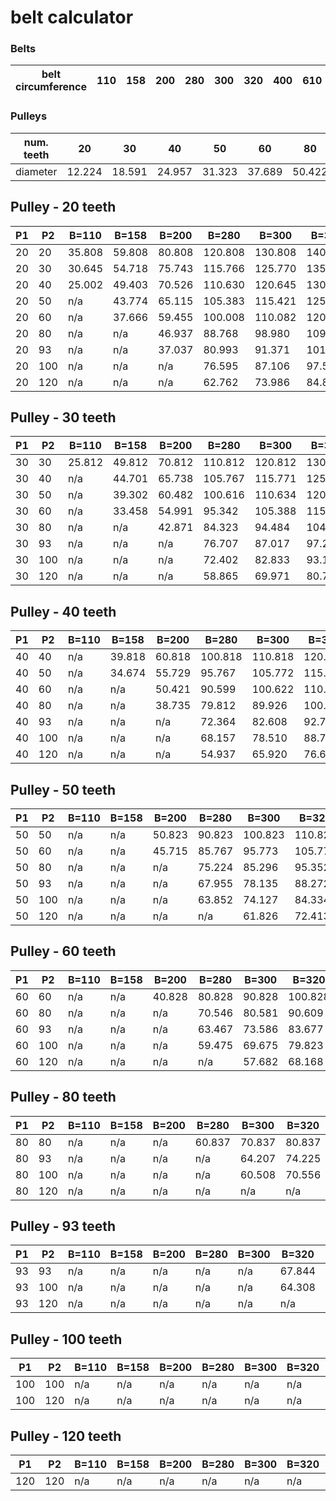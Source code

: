 # belt calculator

### Belts
|belt circumference|110|158|200|280|300|320|400|610|852|
|---|---|---|---|---|---|---|---|---|---|

### Pulleys
|num. teeth|20|30|40|50|60|80|93|100|120|
|---|---|---|---|---|---|---|---|---|---|
|diameter|12.224|18.591|24.957|31.323|37.689|50.422|58.698|63.154|75.886|


## Pulley - 20 teeth
|P1|P2|B=110|B=158|B=200|B=280|B=300|B=320|B=400|B=610|B=852|
|---|---|---|---|---|---|---|---|---|---|---|
|20|20|35.808|59.808|80.808|120.808|130.808|140.808|180.808|285.808|406.808|
|20|30|30.645|54.718|75.743|115.766|125.770|135.773|175.781|280.792|401.798|
|20|40|25.002|49.403|70.526|110.630|120.645|130.658|170.694|275.739|396.762|
|20|50|n/a|43.774|65.115|105.383|115.421|125.452|165.540|270.647|391.699|
|20|60|n/a|37.666|59.455|100.008|110.082|120.144|160.313|265.513|386.609|
|20|80|n/a|n/a|46.937|88.768|98.980|109.152|149.604|255.108|376.338|
|20|93|n/a|n/a|37.037|80.993|91.371|101.671|142.431|248.239|369.596|
|20|100|n/a|n/a|n/a|76.595|87.106|97.503|138.487|244.502|365.942|
|20|120|n/a|n/a|n/a|62.762|73.986|84.864|126.840|233.666|355.408|


## Pulley - 30 teeth
|P1|P2|B=110|B=158|B=200|B=280|B=300|B=320|B=400|B=610|B=852|
|---|---|---|---|---|---|---|---|---|---|---|
|30|30|25.812|49.812|70.812|110.812|120.812|130.812|170.812|275.812|396.812|
|30|40|n/a|44.701|65.738|105.767|115.771|125.775|165.784|270.796|391.802|
|30|50|n/a|39.302|60.482|100.616|110.634|120.650|160.691|265.741|386.765|
|30|60|n/a|33.458|54.991|95.342|105.388|115.425|155.527|260.645|381.701|
|30|80|n/a|n/a|42.871|84.323|94.484|104.614|144.951|250.319|371.484|
|30|93|n/a|n/a|n/a|76.707|87.017|97.261|137.870|243.502|364.777|
|30|100|n/a|n/a|n/a|72.402|82.833|93.166|133.977|239.795|361.143|
|30|120|n/a|n/a|n/a|58.865|69.971|80.754|122.485|229.044|350.665|


## Pulley - 40 teeth
|P1|P2|B=110|B=158|B=200|B=280|B=300|B=320|B=400|B=610|B=852|
|---|---|---|---|---|---|---|---|---|---|---|
|40|40|n/a|39.818|60.818|100.818|110.818|120.818|160.818|265.818|386.818|
|40|50|n/a|34.674|55.729|95.767|105.772|115.776|155.788|260.801|381.807|
|40|60|n/a|n/a|50.421|90.599|100.622|110.640|150.688|255.744|376.769|
|40|80|n/a|n/a|38.735|79.812|89.926|100.017|140.250|245.497|366.606|
|40|93|n/a|n/a|n/a|72.364|82.608|92.797|133.263|238.735|359.935|
|40|100|n/a|n/a|n/a|68.157|78.510|88.779|129.424|235.057|356.321|
|40|120|n/a|n/a|n/a|54.937|65.920|76.606|118.093|224.393|345.901|


## Pulley - 50 teeth
|P1|P2|B=110|B=158|B=200|B=280|B=300|B=320|B=400|B=610|B=852|
|---|---|---|---|---|---|---|---|---|---|---|
|50|50|n/a|n/a|50.823|90.823|100.823|110.823|150.823|255.823|376.823|
|50|60|n/a|n/a|45.715|85.767|95.773|105.778|145.791|250.805|371.812|
|50|80|n/a|n/a|n/a|75.224|85.296|95.352|135.494|240.641|361.704|
|50|93|n/a|n/a|n/a|67.955|78.135|88.272|128.605|233.933|355.070|
|50|100|n/a|n/a|n/a|63.852|74.127|84.334|124.821|230.286|351.475|
|50|120|n/a|n/a|n/a|n/a|61.826|72.413|113.657|219.711|341.113|


## Pulley - 60 teeth
|P1|P2|B=110|B=158|B=200|B=280|B=300|B=320|B=400|B=610|B=852|
|---|---|---|---|---|---|---|---|---|---|---|
|60|60|n/a|n/a|40.828|80.828|90.828|100.828|140.828|245.828|366.828|
|60|80|n/a|n/a|n/a|70.546|80.581|90.609|130.678|235.747|356.776|
|60|93|n/a|n/a|n/a|63.467|73.586|83.677|123.891|229.095|350.179|
|60|100|n/a|n/a|n/a|59.475|69.675|79.823|120.164|225.479|346.604|
|60|120|n/a|n/a|n/a|n/a|57.682|68.168|109.173|214.995|336.301|


## Pulley - 80 teeth
|P1|P2|B=110|B=158|B=200|B=280|B=300|B=320|B=400|B=610|B=852|
|---|---|---|---|---|---|---|---|---|---|---|
|80|80|n/a|n/a|n/a|60.837|70.837|80.837|120.837|225.837|346.837|
|80|93|n/a|n/a|n/a|n/a|64.207|74.225|114.266|219.302|340.316|
|80|100|n/a|n/a|n/a|n/a|60.508|70.556|110.660|215.749|336.783|
|80|120|n/a|n/a|n/a|n/a|n/a|n/a|100.038|205.454|326.600|


## Pulley - 93 teeth
|P1|P2|B=110|B=158|B=200|B=280|B=300|B=320|B=400|B=610|B=852|
|---|---|---|---|---|---|---|---|---|---|---|
|93|93|n/a|n/a|n/a|n/a|n/a|67.844|107.844|212.844|333.844|
|93|100|n/a|n/a|n/a|n/a|n/a|64.308|104.322|209.334|330.339|
|93|120|n/a|n/a|n/a|n/a|n/a|n/a|93.959|199.166|320.236|


## Pulley - 100 teeth
|P1|P2|B=110|B=158|B=200|B=280|B=300|B=320|B=400|B=610|B=852|
|---|---|---|---|---|---|---|---|---|---|---|
|100|100|n/a|n/a|n/a|n/a|n/a|n/a|100.848|205.848|326.848|
|100|120|n/a|n/a|n/a|n/a|n/a|n/a|90.630|195.750|316.790|


## Pulley - 120 teeth
|P1|P2|B=110|B=158|B=200|B=280|B=300|B=320|B=400|B=610|B=852|
|---|---|---|---|---|---|---|---|---|---|---|
|120|120|n/a|n/a|n/a|n/a|n/a|n/a|80.859|185.859|306.859|


